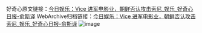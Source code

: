 好奇心原文链接：[今日娱乐：Vice 进军电影业，朝鲜否认攻击索尼_娱乐_好奇心日报-俞斯译](https://www.qdaily.com/articles/4223.html)
WebArchive归档链接：[今日娱乐：Vice 进军电影业，朝鲜否认攻击索尼_娱乐_好奇心日报-俞斯译](http://web.archive.org/web/20190623154022/https://www.qdaily.com/articles/4223.html)
![image](http://ww3.sinaimg.cn/large/007d5XDpgy1g3vexml0jej30u02pwawn)